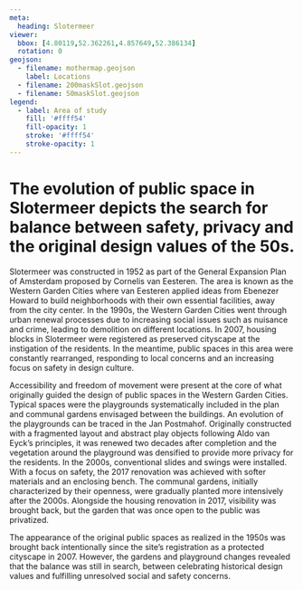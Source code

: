 ```yaml
---
meta:
  heading: Slotermeer
viewer:
  bbox: [4.80119,52.362261,4.857649,52.386134]
  rotation: 0
geojson:
  - filename: mothermap.geojson
    label: Locations
  - filename: 200maskSlot.geojson
  - filename: 50maskSlot.geojson
legend:
  - label: Area of study
    fill: '#ffff54'
    fill-opacity: 1
    stroke: '#ffff54'
    stroke-opacity: 1
---
```

# The evolution of public space in Slotermeer depicts the search for balance between safety, privacy and the original design values of the 50s.
Slotermeer was constructed in 1952 as part of the General Expansion Plan of Amsterdam proposed by Cornelis van Eesteren. The area is known as the Western Garden Cities where van Eesteren applied ideas from Ebenezer Howard to build neighborhoods with their own essential facilities, away from the city center. In the 1990s, the Western Garden Cities went through urban renewal processes due to increasing social issues such as nuisance and crime, leading to demolition on different locations. In 2007, housing blocks in Slotermeer were registered as preserved cityscape at the instigation of the residents. In the meantime, public spaces in this area were constantly rearranged, responding to local concerns and an increasing focus on safety in design culture.

Accessibility and freedom of movement were present at the core of what originally guided the design of public spaces in the Western Garden Cities. Typical spaces were the playgrounds systematically included in the plan and communal gardens envisaged between the buildings. An evolution of the playgrounds can be traced in the Jan Postmahof. Originally constructed with a fragmented layout and abstract play objects following Aldo van Eyck’s principles, it was renewed two decades after completion and the vegetation around the playground was densified to provide more privacy for the residents. In the 2000s, conventional slides and swings were installed. With a focus on safety, the 2017 renovation was achieved with softer materials and an enclosing bench. The communal gardens, initially characterized by their openness, were gradually planted more intensively after the 2000s. Alongside the housing renovation in 2017, visibility was brought back, but the garden that was once open to the public was privatized.

The appearance of the original public spaces as realized in the 1950s was brought back intentionally since the site’s registration as a protected cityscape in 2007. However, the gardens and playground changes revealed that the balance was still in search, between celebrating historical design values and fulfilling unresolved social and safety concerns.

